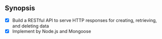## Synopsis

- [x]  Build a RESTful API to serve HTTP responses for creating, retrieving, and deleting data
- [x]  Implement by Node.js and Mongoose
